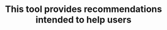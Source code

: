 ---
layout: answer
title: "This tool provides recommendations intended to help users "
blurb: "<p>Trusted Advisor analyzes your AWS configuration and recommends best practices.</p>
<p>Domains of expertise of Trusted Advisor include cost optimization,"
quid: 54
---